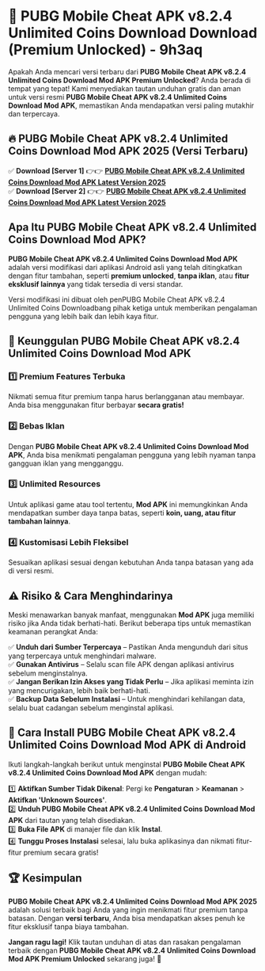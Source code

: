 # 🎯 PUBG Mobile Cheat APK v8.2.4 Unlimited Coins Download  Download (Premium Unlocked) -  9h3aq

Apakah Anda mencari versi terbaru dari **PUBG Mobile Cheat APK v8.2.4 Unlimited Coins Download Mod APK Premium Unlocked**? Anda berada di tempat yang tepat! Kami menyediakan tautan unduhan gratis dan aman untuk versi resmi **PUBG Mobile Cheat APK v8.2.4 Unlimited Coins Download Mod APK**, memastikan Anda mendapatkan versi paling mutakhir dan terpercaya.

## 🔥 PUBG Mobile Cheat APK v8.2.4 Unlimited Coins Download Mod APK 2025 (Versi Terbaru)

✅ **Download [Server 1]** 👉👉 [**PUBG Mobile Cheat APK v8.2.4 Unlimited Coins Download Mod APK Latest Version 2025**](https://momento.my/?title=PUBG_Mobile_Cheat_APK_v8.2.4_Unlimited_Coins_Download)  
✅ **Download [Server 2]** 👉👉 [**PUBG Mobile Cheat APK v8.2.4 Unlimited Coins Download Mod APK Latest Version 2025**](https://momento.my/?title=PUBG_Mobile_Cheat_APK_v8.2.4_Unlimited_Coins_Download)  

## Apa Itu PUBG Mobile Cheat APK v8.2.4 Unlimited Coins Download Mod APK?

**PUBG Mobile Cheat APK v8.2.4 Unlimited Coins Download Mod APK** adalah versi modifikasi dari aplikasi Android asli yang telah ditingkatkan dengan fitur tambahan, seperti **premium unlocked**, **tanpa iklan**, atau **fitur eksklusif lainnya** yang tidak tersedia di versi standar.

Versi modifikasi ini dibuat oleh penPUBG Mobile Cheat APK v8.2.4 Unlimited Coins Downloadbang pihak ketiga untuk memberikan pengalaman pengguna yang lebih baik dan lebih kaya fitur.

## 🎯 Keunggulan PUBG Mobile Cheat APK v8.2.4 Unlimited Coins Download Mod APK

### 1️⃣ Premium Features Terbuka
Nikmati semua fitur premium tanpa harus berlangganan atau membayar. Anda bisa menggunakan fitur berbayar **secara gratis!**

### 2️⃣ Bebas Iklan
Dengan **PUBG Mobile Cheat APK v8.2.4 Unlimited Coins Download Mod APK**, Anda bisa menikmati pengalaman pengguna yang lebih nyaman tanpa gangguan iklan yang mengganggu.

### 3️⃣ Unlimited Resources
Untuk aplikasi game atau tool tertentu, **Mod APK** ini memungkinkan Anda mendapatkan sumber daya tanpa batas, seperti **koin, uang, atau fitur tambahan lainnya**.

### 4️⃣ Kustomisasi Lebih Fleksibel
Sesuaikan aplikasi sesuai dengan kebutuhan Anda tanpa batasan yang ada di versi resmi.

## ⚠️ Risiko & Cara Menghindarinya

Meski menawarkan banyak manfaat, menggunakan **Mod APK** juga memiliki risiko jika Anda tidak berhati-hati. Berikut beberapa tips untuk memastikan keamanan perangkat Anda:

✅ **Unduh dari Sumber Terpercaya** – Pastikan Anda mengunduh dari situs yang terpercaya untuk menghindari malware.  
✅ **Gunakan Antivirus** – Selalu scan file APK dengan aplikasi antivirus sebelum menginstalnya.  
✅ **Jangan Berikan Izin Akses yang Tidak Perlu** – Jika aplikasi meminta izin yang mencurigakan, lebih baik berhati-hati.  
✅ **Backup Data Sebelum Instalasi** – Untuk menghindari kehilangan data, selalu buat cadangan sebelum menginstal aplikasi.

## 📌 Cara Install PUBG Mobile Cheat APK v8.2.4 Unlimited Coins Download Mod APK di Android

Ikuti langkah-langkah berikut untuk menginstal **PUBG Mobile Cheat APK v8.2.4 Unlimited Coins Download Mod APK** dengan mudah:

1️⃣ **Aktifkan Sumber Tidak Dikenal**: Pergi ke **Pengaturan** > **Keamanan** > **Aktifkan 'Unknown Sources'**.  
2️⃣ **Unduh PUBG Mobile Cheat APK v8.2.4 Unlimited Coins Download Mod APK** dari tautan yang telah disediakan.  
3️⃣ **Buka File APK** di manajer file dan klik **Instal**.  
4️⃣ **Tunggu Proses Instalasi** selesai, lalu buka aplikasinya dan nikmati fitur-fitur premium secara gratis!

## 🏆 Kesimpulan

**PUBG Mobile Cheat APK v8.2.4 Unlimited Coins Download Mod APK 2025** adalah solusi terbaik bagi Anda yang ingin menikmati fitur premium tanpa batasan. Dengan **versi terbaru**, Anda bisa mendapatkan akses penuh ke fitur eksklusif tanpa biaya tambahan.

**Jangan ragu lagi!** Klik tautan unduhan di atas dan rasakan pengalaman terbaik dengan **PUBG Mobile Cheat APK v8.2.4 Unlimited Coins Download Mod APK Premium Unlocked** sekarang juga! 🚀
